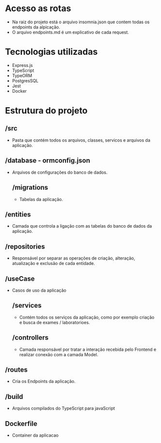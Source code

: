# Acesso as rotas

- Na raiz do projeto está o arquivo insomnia.json que contem todas os endpoints da alpicação.
- O arquivo endpoints.md é um explicativo de cada request.

# Tecnologias utilizadas
  - Express.js
  - TypeScript
  - TypeORM
  - PostgresSQL
  - Jest
  - Docker

# Estrutura do projeto
  ## /src
  - Pasta que contém todos os arquivos, classes, servicos e arquivos da aplicação.

  ## /database - ormconfig.json
  - Arquivos de configurações do banco de dados.

    ## /migrations
    - Tabelas da aplicação.

  ## /entities
  - Camada que controla a ligação com as tabelas do banco de dados da aplicação.


  ## /repositories
  - Responsável por separar as operações de criação, alteração, atualização e exclusão de cada entidade.

  ## /useCase
  - Casos de uso da aplicação

    ## /services
    - Contém todos os serviços da aplicação, como por exemplo criação e busca de exames / laboratorioes.

    ## /controllers
    - Camada responsável por tratar a interação recebida pelo Frontend e realizar conexão com a camada Model.

  ## /routes
  - Cria os Endpoints da aplicação.

  ## /build
  - Arquivos compilados do TypeScript para javaScript

  ## Dockerfile
  - Container da aplicacao
